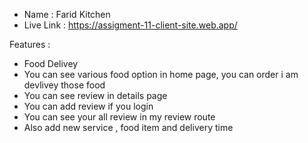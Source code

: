 * Name : Farid Kitchen
* Live Link : https://assigment-11-client-site.web.app/

 Features :
 
 * Food Delivey
 * You can see various food option in home page, you can order i am devlivey those food
 * You can see review in details page
 * You can add review if you login
 * You can see your all review in my review route
 * Also add new service , food item and delivery time
 
